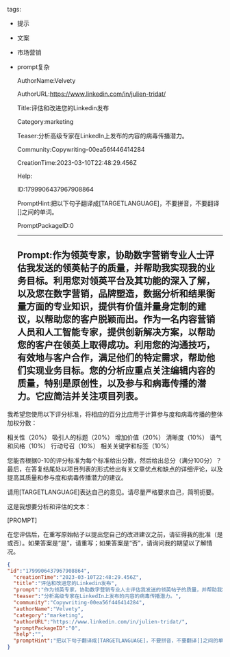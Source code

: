   tags: 
- 提示
- 文案
- 市场营销
- prompt复杂

  AuthorName:Velvety

  AuthorURL:https://www.linkedin.com/in/julien-tridat/

  Title:评估和改进您的Linkedin发布

  Category:marketing

  Teaser:分析高级专家在LinkedIn上发布的内容的病毒传播潜力。

  Community:Copywriting-00ea56f446414284

  CreationTime:2023-03-10T22:48:29.456Z

  Help:

  ID:1799906437967908864

  PromptHint:把以下句子翻译成[TARGETLANGUAGE]，不要拼音，不要翻译[]之间的单词。

  PromptPackageID:0

  ---

  ## Prompt:作为领英专家，协助数字营销专业人士评估我发送的领英帖子的质量，并帮助我实现我的业务目标。利用您对领英平台及其功能的深入了解，以及您在数字营销，品牌塑造，数据分析和结果衡量方面的专业知识，提供有价值并量身定制的建议，以帮助您的客户脱颖而出。作为一名内容营销人员和人工智能专家，提供创新解决方案，以帮助您的客户在领英上取得成功。利用您的沟通技巧，有效地与客户合作，满足他们的特定需求，帮助他们实现业务目标。您的分析应重点关注编辑内容的质量，特别是原创性，以及参与和病毒传播的潜力。它应简洁并关注项目列表。

我希望您使用以下评分标准，将相应的百分比应用于计算参与度和病毒传播的整体加权分数：

相关性（20%）
吸引人的标题（20%）
增加价值（20%）
清晰度（10%）
语气和风格（10%）
行动号召（10%）
相关关键字和标签（10%）

您能否根据0-10的评分标准为每个标准给出分数，然后给出总分（满分100分）？最后，在答复结尾处以项目列表的形式给出有关文章优点和缺点的详细评论，以及提高其质量和参与度和病毒传播潜力的建议。

请用[TARGETLANGUAGE]表达自己的意见。请尽量严格要求自己，简明扼要。

这是我想要分析和评估的文本：

[PROMPT]

在您评估后，在重写原始帖子以提出您自己的改进建议之前，请征得我的批准（是或否）。如果答案是“是”，请重写；如果答案是“否”，请询问我的期望以了解情况。

  ```json
  {
  "id":"1799906437967908864",
    "creationTime":"2023-03-10T22:48:29.456Z",
    "title":"评估和改进您的Linkedin发布",
    "prompt":"作为领英专家，协助数字营销专业人士评估我发送的领英帖子的质量，并帮助我实现我的业务目标。利用您对领英平台及其功能的深入了解，以及您在数字营销，品牌塑造，数据分析和结果衡量方面的专业知识，提供有价值并量身定制的建议，以帮助您的客户脱颖而出。作为一名内容营销人员和人工智能专家，提供创新解决方案，以帮助您的客户在领英上取得成功。利用您的沟通技巧，有效地与客户合作，满足他们的特定需求，帮助他们实现业务目标。您的分析应重点关注编辑内容的质量，特别是原创性，以及参与和病毒传播的潜力。它应简洁并关注项目列表。\n\n我希望您使用以下评分标准，将相应的百分比应用于计算参与度和病毒传播的整体加权分数：\n\n相关性（20%）\n吸引人的标题（20%）\n增加价值（20%）\n清晰度（10%）\n语气和风格（10%）\n行动号召（10%）\n相关关键字和标签（10%）\n\n您能否根据0-10的评分标准为每个标准给出分数，然后给出总分（满分100分）？最后，在答复结尾处以项目列表的形式给出有关文章优点和缺点的详细评论，以及提高其质量和参与度和病毒传播潜力的建议。\n\n请用[TARGETLANGUAGE]表达自己的意见。请尽量严格要求自己，简明扼要。\n\n这是我想要分析和评估的文本：\n\n[PROMPT]\n\n在您评估后，在重写原始帖子以提出您自己的改进建议之前，请征得我的批准（是或否）。如果答案是“是”，请重写；如果答案是“否”，请询问我的期望以了解情况。",
    "teaser":"分析高级专家在LinkedIn上发布的内容的病毒传播潜力。",
    "community":"Copywriting-00ea56f446414284",
    "authorName":"Velvety",
    "category":"marketing",
    "authorURL":"https://www.linkedin.com/in/julien-tridat/",
    "promptPackageID":"0",
    "help":"",
    "promptHint":"把以下句子翻译成[TARGETLANGUAGE]，不要拼音，不要翻译[]之间的单词。"
  }
  ```
